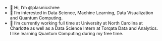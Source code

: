 - 👋 Hi, I’m @plasmicshree
- 👀 I’m interested in Data Science, Machine Learning, Data Visualization and Quantum Computing.
- 🌱 I’m currently working full time at University at North Carolina at Charlotte as well as a Data Science Intern at Torqata Data and Analytics. I like learning Quantum Computing during my free time.


<!---
plasmicshree/plasmicshree is a ✨ special ✨ repository because its `README.md` (this file) appears on your GitHub profile.
You can click the Preview link to take a look at your changes.
--->
